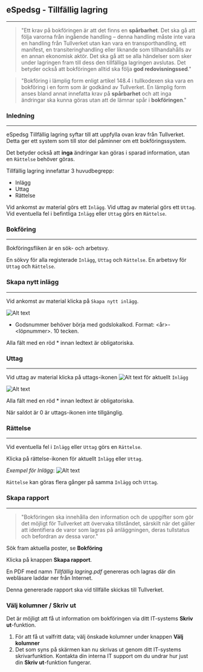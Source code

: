 ## eSpedsg - Tillfällig lagring
___

> "Ett krav på bokföringen är att det finns en **spårbarhet**. Det ska gå att följa varorna från ingående handling – denna handling måste inte vara en handling från Tullverket utan kan vara en transporthandling, ett manifest, en transiteringhandling eller liknande som tillhandahålls av en annan ekonomisk aktör. Det ska gå att se alla händelser som sker under lagringen fram till dess den tillfälliga lagringen avslutas. Det betyder också att bokföringen alltid ska följa **god redovisningssed**."

> "Bokföring i lämplig form enligt artikel 148.4 i tullkodexen ska vara en bokföring i en form som är godkänd av Tullverket. En lämplig form anses bland annat innefatta krav på **spårbarhet** och att inga ändringar ska kunna göras utan att de lämnar spår i **bokföringen**." 


### Inledning
___

eSpedsg Tillfällig lagring syftar till att uppfylla ovan krav från Tullverket. Detta ger ett system som till stor del påminner om ett bokföringssystem.

Det betyder också att **inga** ändringar kan göras i sparad information, utan en `Rättelse` behöver göras.

Tillfällig lagring innefattar 3 huvudbegrepp:
- Inlägg
- Uttag
- Rättelse

Vid ankomst av material görs ett `Inlägg`.
Vid uttag av material görs ett `Uttag`.
Vid eventuella fel i befintliga `Inlägg` eller  `Uttag` görs en `Rättelse`.

### Bokföring
___

Bokföringsfliken är en sök- och arbetsvy. 

En sökvy för alla registerade `Inlägg`, `Uttag` och `Rättelse`.
En arbetsvy för `Uttag` och `Rättelse`.


### Skapa nytt inlägg
___

Vid ankomst av material klicka på `Skapa nytt inlägg`.

![Alt text](/Users/fredrikmoller/Temp/inlagg.png)

- Godsnummer behöver börja med godslokalkod. Format: <Godslokalkod><år>-<löpnummer>. 10 tecken.

Alla fält med en röd * innan ledtext är obligatoriska.

  
### Uttag
___

Vid uttag av material klicka på uttags-ikonen ![Alt text](/Users/fredrikmoller/git/espedsgtds/WebContent/WEB-INF/resources/images/unloading.png) för aktuellt `Inlägg`

![Alt text](/Users/fredrikmoller/Temp/uttag.png)

Alla fält med en röd * innan ledtext är obligatoriska.

När saldot är 0 är uttags-ikonen inte tillgänglig.


### Rättelse
___

Vid eventuella fel i `Inlägg` eller  `Uttag` görs en `Rättelse`.

Klicka på rättelse-ikonen för aktuellt `Inlägg` eller  `Uttag`.

_Exempel för Inlägg_:
![Alt text](/Users/fredrikmoller/Temp/rattelse.png)

`Rättelse` kan göras flera gånger på samma `Inlägg` och `Uttag`.


### Skapa rapport
___

> "Bokföringen ska innehålla den information och de uppgifter som gör det möjligt för Tullverket att övervaka tillståndet, särskilt när det gäller att identifiera de varor som lagras på anläggningen, deras tullstatus och befordran av dessa varor."


Sök fram aktuella poster, se **Bokföring**

Klicka på knappen **Skapa rapport**.

En PDF med namn _Tillfällig lagring.pdf_ genereras och lagras där din webläsare laddar ner från Internet.

Denna genererade rapport ska vid tillfälle skickas till Tullverket.


### Välj kolumner / Skriv ut

Det är möjligt att få ut information om bokföringen via ditt IT-systems __Skriv ut__-funktion.

1. För att få ut valfritt data; välj önskade kolumner under knappen **Välj kolumner**
2. Det som syns på skärmen kan nu skrivas ut genom ditt IT-systems skrivarfunktion. Kontakta din interna IT support om du undrar hur just din __Skriv ut__-funktion fungerar.

